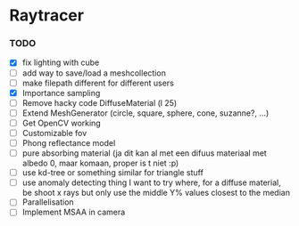 # Raytracer

### TODO

- [x] fix lighting with cube
- [ ] add way to save/load a meshcollection
- [ ] make filepath different for different users
- [x] Importance sampling
- [ ] Remove hacky code DiffuseMaterial (l 25)
- [ ] Extend MeshGenerator (circle, square, sphere, cone, suzanne?, ...)
- [ ] Get OpenCV working
- [ ] Customizable fov
- [ ] Phong reflectance model
- [ ] pure absorbing material (ja dit kan al met een difuus materiaal met albedo 0, maar komaan, proper is t niet :p)
- [ ] use kd-tree or something similar for triangle stuff
- [ ] use anomaly detecting thing I want to try where, for a diffuse material, be shoot x rays but only use the middle Y% values closest to the median
- [ ] Parallelisation
- [ ] Implement MSAA in camera
